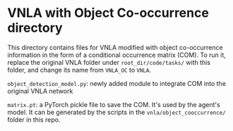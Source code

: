 # VNLA with Object Co-occurrence directory

This directory contains files for VNLA modified with object co-occurrence information in the form of a conditional occurrence matrix (COM). To run it, replace the original VNLA folder under `root_dir/code/tasks/` with this folder, and change its name from `VNLA_OC` to `VNLA`.

`object_detection_model.py`: newly added module to integrate COM into the original VNLA network

`matrix.pt`: a PyTorch pickle file to save the COM. It's used by the agent's model. It can be generated by the scripts in the `vnla/object_cooccurrence/` folder in this repo.
